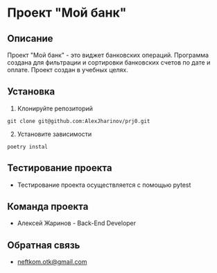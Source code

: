 # Проект "Мой банк"

## Описание
Проект "Мой банк" - это виджет банковских операций.
Программа создана для фильтрации и сортировки банковских счетов по дате и оплате.
Проект создан в учебных целях.

## Установка

1. Клонируйте репозиторий
```
git clone git@github.com:AlexJharinov/prj0.git
```
2. Установите зависимости
```
poetry instal
```
## Тестирование проекта

- Тестирование проекта осуществляется с помощью pytest

## Команда проекта 

- Алексей Жаринов - Back-End Developer

## Обратная связь

- neftkom.otk@gmail.com


